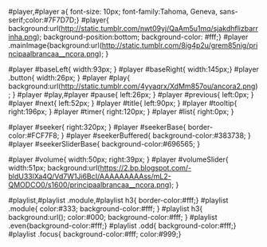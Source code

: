 #player,#player a{ font-size: 10px; font-family:Tahoma, Geneva, sans-serif;color:#7F7D7D;}
#player{ background:url(http://static.tumblr.com/nwt09yj/QaAm5u1mq/sjakdhflizbarrinha.png); background-position:bottom; background-color: #fff;}
#player .mainImage{background:url(http://static.tumblr.com/8ig4p2u/grem85nig/principaalbrancaa__ncora.png); }

#player #baseLeft{ width:93px; }
#player #baseRight{ width:145px;}
#player .button{  width:26px; }
#player #play{ background:url(http://static.tumblr.com/4yyaqrx/XdMm857ou/ancora2.png); }
#player #play,#player #pause{ left:26px; }
#player #previous{ left:0px; }
#player #next{ left:52px; }
#player #title{ left:90px;  }
#player #tooltip{ right:196px; }
#player #timer{ right:120px;  }
#player #list{ right:0px; }

#player #seeker{ right:320px; }
#player #seekerBase{ border-color:#FCF7F8;  }
#player #seekerBuffered{ background-color:#383738; }
#player #seekerSliderBase{ background-color:#696565; }

#player #volume{ width:50px; right:39px; }
#player #volumeSlider{ width:51px; background:url(https://2.bp.blogspot.com/-bldU33lXa4Q/Vd7W1Ji6BcI/AAAAAAAAAss/mL2-QMODCO0/s1600/principaalbrancaa__ncora.png); }

#playlist,#playlist .module,#playlist h3{ border-color:#fff;}
#playlist .module{  color:#333; background-color:#fff; }
#playlist h3{ background:url(); color:#000; background-color:#fff;  }
#playlist .even{background-color:#fff;}
#playlist .odd{ background-color:#fff;}
#playlist .focus{ background-color:#fff; color:#999;}
